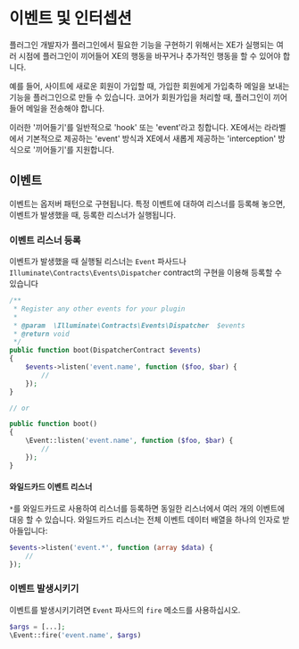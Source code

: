 # 이벤트 및 인터셉션

플러그인 개발자가 플러그인에서 필요한 기능을 구현하기 위해서는 XE가 실행되는 여러 시점에 플러그인이 끼어들어 XE의 행동을 바꾸거나 추가적인 행동을 할 수 있어야 합니다.

예를 들어, 사이트에 새로운 회원이 가입할 때, 가입한 회원에게 가입축하 메일을 보내는 기능을 플러그인으로 만들 수 있습니다. 코어가 회원가입을 처리할 때, 플러그인이 끼어들어 메일을 전송해야 합니다.

이러한 '끼어들기'를 일반적으로 'hook' 또는 'event'라고 칭합니다. XE에서는 라라벨에서 기본적으로 제공하는 'event' 방식과 XE에서 새롭게 제공하는 'interception' 방식으로 '끼어들기'를 지원합니다.

## 이벤트

이벤트는 옵저버 패턴으로 구현됩니다. 특정 이벤트에 대하여 리스너를 등록해 놓으면, 이벤트가 발생했을 때, 등록한 리스너가 실행됩니다.

### 이벤트 리스너 등록

이벤트가 발생했을 때 실행될 리스너는 `Event` 파사드나  `Illuminate\Contracts\Events\Dispatcher` contract의 구현을 이용해 등록할 수 있습니다

```php
/**
 * Register any other events for your plugin
 *
 * @param  \Illuminate\Contracts\Events\Dispatcher  $events
 * @return void
 */
public function boot(DispatcherContract $events)
{
    $events->listen('event.name', function ($foo, $bar) {
        //
    });
}

// or

public function boot()
{
    \Event::listen('event.name', function ($foo, $bar) {
        //
    });
}

```
#### 와일드카드 이벤트 리스너

`*`를 와일드카드로 사용하여 리스너를 등록하면 동일한 리스너에서 여러 개의 이벤트에 대응 할 수 있습니다. 와일드카드 리스너는 전체 이벤트 데이터 배열을 하나의 인자로 받아들입니다:

```php
$events->listen('event.*', function (array $data) {
    //
});
```

### 이벤트 발생시키기

이벤트를 발생시키기려면 `Event` 파사드의 `fire` 메소드를 사용하십시오.

```php
$args = [...];
\Event::fire('event.name', $args)
```
